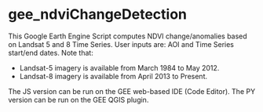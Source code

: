 # gee_ndviChangeDetection

This Google Earth Engine Script computes NDVI change/anomalies based on Landsat 5 and 8 Time Series.
User inputs are: AOI and Time Series start/end dates.
Note that: 
- Landsat-5 imagery is available from March 1984 to May 2012.
- Landsat-8 imagery is available from April 2013 to Present.
           
           
The JS version can be run on the GEE web-based IDE (Code Editor).
The PY version can be run on the GEE QGIS plugin.
